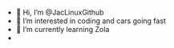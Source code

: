 - 👋 Hi, I’m @JacLinuxGithub
- 👀 I’m interested in coding and cars going fast
- 🌱 I’m currently learning Zola
- 
